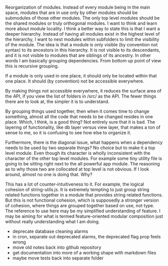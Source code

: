 Reorganization of modules. Instead of every module being in the main space, modules that are in use only by other modules should be submodules of those other modules. The only top level modules should be the shared modules or truly orthogonal modules. I want to think and learn more about module locality. I think a better way to state this is that I want a deeper hierarchy. Instead of having all modules exist in the highest level of the hierarchy, I want to nest modules within subfolders to limit the visibility of the module. The idea is that a module is only visible (by convention not syntax) to its ancestors in this hierarchy. It is not visible to its descendants, and it is not visible to modules that are siblings of its ancestry. In other words I am basically grouping dependencies. From bottom up point of view this is recursive grouping.

If a module is only used in one place, it should only be located within that one place. It should (by convention) not be accessible everywhere.

By making things not accessible everywhere, it reduces the surface area of the API, if you view the list of folders in /src/ as the API. The fewer things there are to look at, the simpler it is to understand.

By grouping things used together, then when it comes time to change something, almost all the code that needs to be changed resides in one place. Which, I think, is a good thing? Not entirely sure that it is bad. The layering of functionality, like db layer versus view layer, that makes a ton of sense to me, so it is confusing to see how else to organize it.

Furthermore, there is the diagonal issue, what happens when a dependency needs to be used by two separate things? No choice but to make it a top level module. Even though its character is wholly inconsistent with the character of the other top level modules. For example some tiny utility file is going to be sitting right next to the all powerful app module. The reasoning as to why those two are collocated at top level is not obvious. If I look around, almost no one is doing that. Why?


This has a lot of counter-intuitiveness to it. For example, the logical cohesion of string-utils.js. It is extremely tempting to just group string related functions together in a module that provides string related functions. But this is not functional cohesion, which is supposedly a stronger version of cohesion, where things are grouped together based on use, not type. The reference to use here may be my simplified understanding of feature. I may be aiming for what is termed feature-oriented modular composition just without really understanding what I am doing.



* deprecate database cleaning alarms
* in cron, separate out deprecated alarms, the deprecated flag prop feels wrong
* move old notes back into github repository
* get documentation into more of a working shape with markdown files
* maybe move tests back into separate folder
